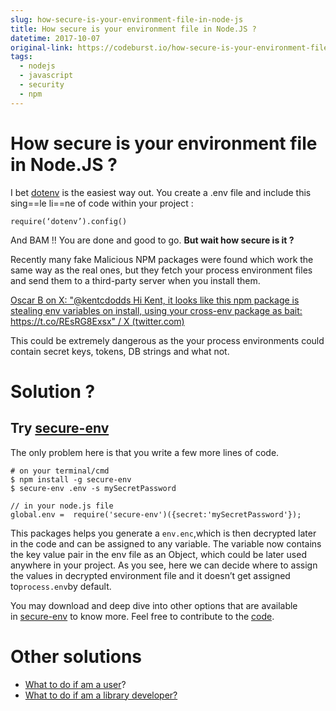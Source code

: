 ```yaml
---
slug: how-secure-is-your-environment-file-in-node-js
title: How secure is your environment file in Node.JS ?
datetime: 2017-10-07
original-link: https://codeburst.io/how-secure-is-your-environment-file-in-node-js-7c4d2ed0d15a
tags:
  - nodejs
  - javascript
  - security
  - npm
---
```

# How secure is your environment file in Node.JS ?

I bet [dotenv](https://www.npmjs.com/package/dotenv) is the easiest way out. You create a .env file and include this sing==le li==ne of code within your project :

`require(‘dotenv’).config()`

And BAM !! You are done and good to go. **But wait how secure is it ?**

Recently many fake Malicious NPM packages were found which work the same way as the real ones, but they fetch your process environment files and send them to a third-party server when you install them.

[Oscar B on X: "@kentcdodds Hi Kent, it looks like this npm package is stealing env variables on install, using your cross-env package as bait: https://t.co/REsRG8Exsx" / X (twitter.com)](https://twitter.com/o_cee/status/892306836199800836?ref_src=twsrc%5Etfw%7Ctwcamp%5Etweetembed%7Ctwterm%5E892306836199800836%7Ctwgr%5Eb88be3e532fb5a8210989a03ff890e728712c9d0%7Ctwcon%5Es1_&ref_url=https%3A%2F%2Fcdn.embedly.com%2Fwidgets%2Fmedia.html%3Ftype%3Dtext2Fhtmlkey%3Da19fcc184b9711e1b4764040d3dc5c07schema%3Dtwitterurl%3Dhttps3A%2F%2Ftwitter.com%2Fo_cee%2Fstatus%2F892306836199800836image%3Dhttps3A%2F%2Fi.embed.ly%2F1%2Fimage3Furl3Dhttps253A252F252Fpbs.twimg.com252Fmedia252FDGIcUNyXsAAY1Jf.jpg253Alarge26key3Da19fcc184b9711e1b4764040d3dc5c07)

This could be extremely dangerous as the your process environments could contain secret keys, tokens, DB strings and what not.

# Solution ?

## Try [secure-env](https://www.npmjs.com/package/secure-env)

The only problem here is that you write a few more lines of code.

```shell
# on your terminal/cmd
$ npm install -g secure-env
$ secure-env .env -s mySecretPassword

// in your node.js file
global.env =  require('secure-env')({secret:'mySecretPassword'});
```

This packages helps you generate a `env.enc`,which is then decrypted later in the code and can be assigned to any variable. The variable now contains the key value pair in the env file as an Object, which could be later used anywhere in your project. As you see, here we can decide where to assign the values in decrypted environment file and it doesn’t get assigned to`process.env`by default.

You may download and deep dive into other options that are available in [secure-env](https://www.npmjs.com/package/secure-env) to know more. Feel free to contribute to the [code](https://github.com/kunalpanchal/secure-env).

# Other solutions

- [What to do if am a user](https://iamakulov.com/notes/npm-malicious-packages/#what-to-do-if-im-a-user)?
- [What to do if am a library developer?](https://iamakulov.com/notes/npm-malicious-packages/#what-to-do-if-im-a-library-developer)